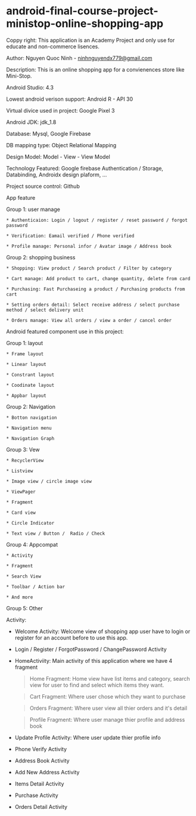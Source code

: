 # android-final-course-project-ministop-online-shopping-app

Coppy right: This application is an Academy Project and only use for educate and non-commerce lisences.

Author: Nguyen Quoc Ninh - ninhnguyendx779@gmail.com

Description: This is an online shopping app for a convienences store like Mini-Stop.

Android Studio: 4.3

Lowest android verison support: Android R - API 30

Virtual divice used in project: Google Pixel 3

Android JDK: jdk_1.8

Database: Mysql, Google Firebase

DB mapping type: Object Relational Mapping

Design Model: Model - View - View Model

Technology Featured: Google firebase Authentication / Storage, Databinding, Androidx design plaform, ...

Project source control: Github

App feature

  Group 1: user manage 
    
    * Authenticaion: Login / logout / register / reset password / forgot password
    
    * Verification: Eamail verified / Phone verified
    
    * Profile manage: Personal infor / Avatar image / Address book
  
  Group 2: shopping business 
    
    * Shopping: View product / Search product / Filter by category
    
    * Cart manage: Add product to cart, change quantity, delete from card
    
    * Purchasing: Fast Purchaseing a product / Purchasing products from cart
    
    * Setting orders detail: Select receive address / select purchase method / select delivery unit
    
    * Orders manage: View all orders / view a order / cancel order

Android featured component use in this project:

  Group 1: layout
    
    * Frame layout 
    
    * Linear layout 
    
    * Constrant layout
    
    * Coodinate layout
    
    * Appbar layout 

  Group 2: Navigation 
    
    * Botton navigation 
    
    * Navigation menu 
    
    * Navigation Graph 

  Group 3: Vew 
    
    * RecyclerView 
    
    * Listview 
    
    * Image view / circle image view
    
    * ViewPager 
    
    * Fragment 
    
    * Card view 
    
    * Circle Indicator 
    
    * Text view / Button /  Radio / Check

  Group 4: Appcompat 
    
    * Activity 
    
    * Fragment 
    
    * Search View 
    
    * Toolbar / Action bar
    
    * And more

  Group 5: Other 

Activity:
  
  * Welcome Activity: Welcome view of shopping app user have to login or register for an account before to use this app.
 
  * Login / Register / ForgotPassword / ChangePassword Activity
 
  * HomeActiviity: Main activity of this application where we have 4 fragment
    
    > Home Fragment: Home view have list items and category, search view for user to find and select which items they want.
    
    > Cart Fragment: Where user chose which they want to purchase
    
    > Orders Fragment: Where user view all thier orders and it's detail
    
    > Profile Fragment: Where user manage thier profile and address book
  
  * Update Profile Activity: Where user update thier profile info
  
  * Phone Verify Activity 
  
  * Address Book Activity
  
  * Add New Address Activity
  
  * Items Detail Activity 
  
  * Purchase Activity
  
  * Orders Detail Activity 
  
